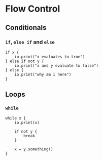 # Flow Control

## Conditionals

### `if`, `else if` and `else`

```bia
if x {
	io.print("x evaluates to true")
} else if not y {
	io.print("x and y evaluate to false")
} else {
	io.print("why am i here")
}
```

## Loops

### `while`

```bia
while x {
	io.print(x)

	if not y {
		break
	}

	x = y.something()
}
```
